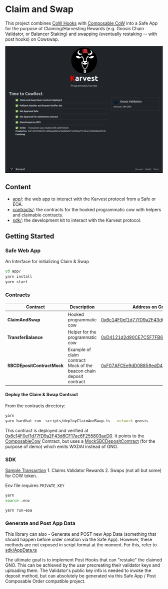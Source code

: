 # Claim and Swap

This project combines [CoW Hooks](https://beta.docs.cow.fi/cow-protocol/reference/contracts/periphery/hooks-trampoline) with [Composable CoW](https://github.com/cowprotocol/composable-cow) into a Safe App for the purpose of Claiming/Harvesting Rewards (e.g. Gnosis Chain Validator, or Balancer Staking) and swapping (eventually restaking -- with post hooks) on Cowswap.

![Screenshot](./docs/screenshot1.png)

## Content

- [app/](./app/): the web app to interact with the Karvest protocol from a Safe or EOA.
- [contracts/](./contracts/): the contracts for the hooked programmatic cow with helpers and claimable contracts.
- [sdk/](./sdk/): the development kit to interact with the Karvest protocol.

## Getting Started

### Safe Web App
An Interface for initializing Claim & Swap

```sh
cd app/
yarn install
yarn start
```

### Contracts

| Contract | Description | Address on Gnosis Chain |
| --- | --- | --- |
| **ClaimAndSwap** | Hooked programmatic cow | [0x6c14F0ef1d77fD9a2F43d6CF17ac6F255803aeD0](https://gnosisscan.io/address/0x6c14F0ef1d77fD9a2F43d6CF17ac6F255803aeD0#code) |
| **TransferBalance** | Helper for the programmatic cow | [0xD4121d2d90CE7C5F7FB66c4E96815fc377481635](https://gnosisscan.io/address/0xD4121d2d90CE7C5F7FB66c4E96815fc377481635#code)
| **SBCDEpositContractMock** | Example of claim contract: </br> Mock of the beacon chain deposit contract | [0xF07AFCEe9dD0B859edD41603A3D725b70086fEF6](https://gnosisscan.io/address/0xF07AFCEe9dD0B859edD41603A3D725b70086fEF6#code) |

#### Deploy the Claim & Swap Contract

From the contracts directory:

```sh
yarn
yarn hardhat run  scripts/deployClaimAndSwap.ts --network gnosis
```

This contract is deployed and verified at [0x6c14F0ef1d77fD9a2F43d6CF17ac6F255803aeD0](https://gnosisscan.io/address/0x6c14F0ef1d77fD9a2F43d6CF17ac6F255803aeD0#code). It points to the [ComposableCow](https://gnosisscan.io/address/0xfdafc9d1902f4e0b84f65f49f244b32b31013b74) Contract, but uses a [MockSBCDepositContract](https://gnosisscan.io/address/0xf07afcee9dd0b859edd41603a3d725b70086fef6) (for the purpose of demo) which emits WXDAI instead of GNO.

### SDK

[Sample Transaction](https://gnosisscan.io/tx/0xadacb7d0862c0f4f341edcfb4ab9746995ef609bb543cbfbccba62b7ef29824a)
    1. Claims Validator Rewards
    2. Swaps (not all but some) for COW token.

Env file requires `PRIVATE_KEY`

```sh
yarn
source .env
```

```sh
yarn run-eoa
```

### Generate and Post App Data

This library can also - Generate and POST new App Data (something that should happen before order creation via the Safe App). However, these methods are not exposed in script format at the moment. For this, refer to [sdk/AppData.ts](./sdk/src/appData.ts)


The ultimate goal is to implement Post Hooks that can "restake" the claimed GNO. This can be achieved by the user precreating their validator keys and uploading them. The Validator's public key info is needed to invoke the deposit method, but can absolutely be generated via this Safe App / Post Composable Order compatible project.
